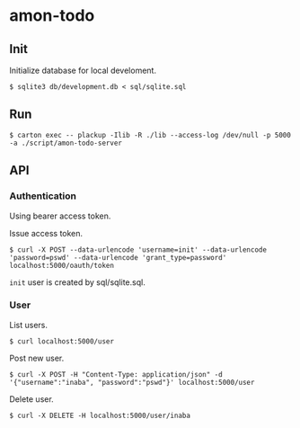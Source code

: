 # amon-todo

## Init

Initialize database for local develoment.

```
$ sqlite3 db/development.db < sql/sqlite.sql
```

## Run

```
$ carton exec -- plackup -Ilib -R ./lib --access-log /dev/null -p 5000 -a ./script/amon-todo-server
```

## API

### Authentication

Using bearer access token.

Issue access token.

```
$ curl -X POST --data-urlencode 'username=init' --data-urlencode 'password=pswd' --data-urlencode 'grant_type=password' localhost:5000/oauth/token
```

`init` user is created by sql/sqlite.sql.

### User

List users.

```
$ curl localhost:5000/user
```

Post new user.

```
$ curl -X POST -H "Content-Type: application/json" -d '{"username":"inaba", "password":"pswd"}' localhost:5000/user
```

Delete user.

```
$ curl -X DELETE -H localhost:5000/user/inaba
```
